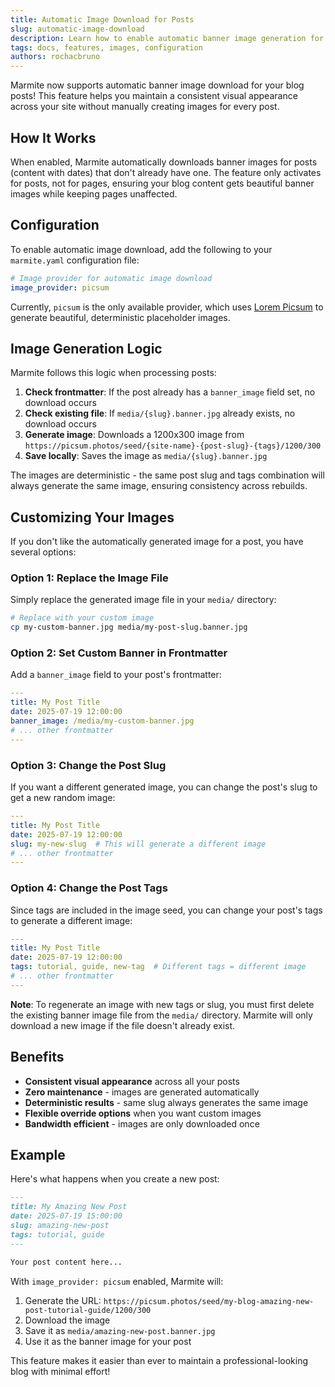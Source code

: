 ```yaml
---
title: Automatic Image Download for Posts
slug: automatic-image-download
description: Learn how to enable automatic banner image generation for your blog posts using Marmite's built-in image provider feature.
tags: docs, features, images, configuration
authors: rochacbruno
---
```


Marmite now supports automatic banner image download for your blog posts! This feature helps you maintain a consistent visual appearance across your site without manually creating images for every post.

## How It Works

When enabled, Marmite automatically downloads banner images for posts (content with dates) that don't already have one. The feature only activates for posts, not for pages, ensuring your blog content gets beautiful banner images while keeping pages unaffected.

## Configuration

To enable automatic image download, add the following to your `marmite.yaml` configuration file:

```yaml
# Image provider for automatic image download
image_provider: picsum
```

Currently, `picsum` is the only available provider, which uses [Lorem Picsum](https://picsum.photos/) to generate beautiful, deterministic placeholder images.

## Image Generation Logic

Marmite follows this logic when processing posts:

1. **Check frontmatter**: If the post already has a `banner_image` field set, no download occurs
2. **Check existing file**: If `media/{slug}.banner.jpg` already exists, no download occurs  
3. **Generate image**: Downloads a 1200x300 image from `https://picsum.photos/seed/{site-name}-{post-slug}-{tags}/1200/300`
4. **Save locally**: Saves the image as `media/{slug}.banner.jpg`

The images are deterministic - the same post slug and tags combination will always generate the same image, ensuring consistency across rebuilds.

## Customizing Your Images

If you don't like the automatically generated image for a post, you have several options:

### Option 1: Replace the Image File

Simply replace the generated image file in your `media/` directory:

```bash
# Replace with your custom image
cp my-custom-banner.jpg media/my-post-slug.banner.jpg
```

### Option 2: Set Custom Banner in Frontmatter

Add a `banner_image` field to your post's frontmatter:

```yaml
---
title: My Post Title
date: 2025-07-19 12:00:00
banner_image: /media/my-custom-banner.jpg
# ... other frontmatter
---
```

### Option 3: Change the Post Slug

If you want a different generated image, you can change the post's slug to get a new random image:

```yaml
---
title: My Post Title
date: 2025-07-19 12:00:00
slug: my-new-slug  # This will generate a different image
# ... other frontmatter
---
```

### Option 4: Change the Post Tags

Since tags are included in the image seed, you can change your post's tags to generate a different image:

```yaml
---
title: My Post Title
date: 2025-07-19 12:00:00
tags: tutorial, guide, new-tag  # Different tags = different image
# ... other frontmatter
---
```

**Note**: To regenerate an image with new tags or slug, you must first delete the existing banner image file from the `media/` directory. Marmite will only download a new image if the file doesn't already exist.

## Benefits

- **Consistent visual appearance** across all your posts
- **Zero maintenance** - images are generated automatically
- **Deterministic results** - same slug always generates the same image
- **Flexible override options** when you want custom images
- **Bandwidth efficient** - images are only downloaded once

## Example

Here's what happens when you create a new post:

```markdown
---
title: My Amazing New Post
date: 2025-07-19 15:00:00
slug: amazing-new-post
tags: tutorial, guide
---

Your post content here...
```

With `image_provider: picsum` enabled, Marmite will:
1. Generate the URL: `https://picsum.photos/seed/my-blog-amazing-new-post-tutorial-guide/1200/300`
2. Download the image
3. Save it as `media/amazing-new-post.banner.jpg`
4. Use it as the banner image for your post

This feature makes it easier than ever to maintain a professional-looking blog with minimal effort!
